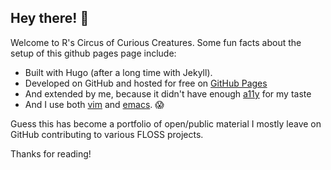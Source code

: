 ## Hey there! 🤗 

Welcome to R's Circus of Curious Creatures. Some fun facts about the setup of this github pages page include:

-   Built with Hugo (after a long time with Jekyll).
-   Developed on GitHub and hosted for free on [GitHub Pages](https://pages.github.com)
-   And extended by me, because it didn't have enough [a11y](https://en.wikipedia.org/wiki/a11y) for my taste
-   And I use both [vim](https://www.vim.org/) and [emacs](https://www.gnu.org/software/emacs/). 😱

Guess this has become a portfolio of open/public material I mostly leave on GitHub contributing to various FLOSS projects.

Thanks for reading!
